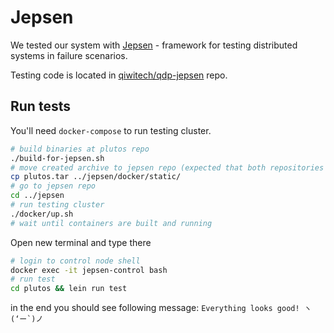 # Jepsen

We tested our system with [Jepsen](https://jepsen.io/) - framework for testing distributed systems in failure scenarios.

Testing code is located in [qiwitech/qdp-jepsen](https://github.com/qiwitech/qdp-jepsen) repo.

## Run tests

You'll need `docker-compose` to run testing cluster.

```bash
# build binaries at plutos repo
./build-for-jepsen.sh
# move created archive to jepsen repo (expected that both repositories are located at the same location)
cp plutos.tar ../jepsen/docker/static/
# go to jepsen repo
cd ../jepsen
# run testing cluster
./docker/up.sh
# wait until containers are built and running
```

Open new terminal and type there
```bash
# login to control node shell
docker exec -it jepsen-control bash
# run test
cd plutos && lein run test
```

in the end you should see following message: ```Everything looks good! ヽ(‘ー`)ノ```

